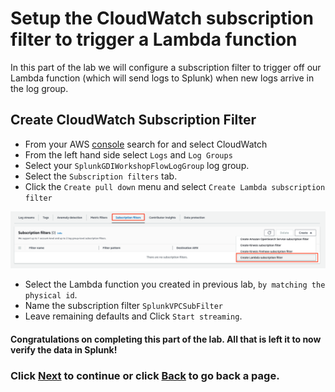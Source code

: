 # Setup the CloudWatch subscription filter to trigger a Lambda function
In this part of the lab we will configure a subscription filter to trigger off our Lambda function (which will send logs to Splunk) when new logs arrive in the log group. 

## Create CloudWatch Subscription Filter
- From your AWS [console](https://console.aws.amazon.com/serverlessrepo/home?/available-applications) search for and select CloudWatch
- From the left hand side select `Logs` and `Log Groups`
- Select your `SplunkGDIWorkshopFlowLogGroup` log group. 
- Select the `Subscription filters` tab.
- Click the `Create pull down` menu and select `Create Lambda subscription filter`
  
![subfilter](/static/30_lambda/subfilter.png)

- Select the Lambda function you created in previous lab, `by matching the physical id`.
- Name the subscription filter `SplunkVPCSubFilter`
- Leave remaining defaults and Click `Start streaming`.

#### Congratulations on completing this part of the lab. All that is left it to now verify the data in Splunk!

### Click <a>[Next](/content/Lab4_lambda/validate_data.md)</a> to continue or click <a>[Back](/content/Lab4_lambda/setup_lambda.md) to go back a page.</a>